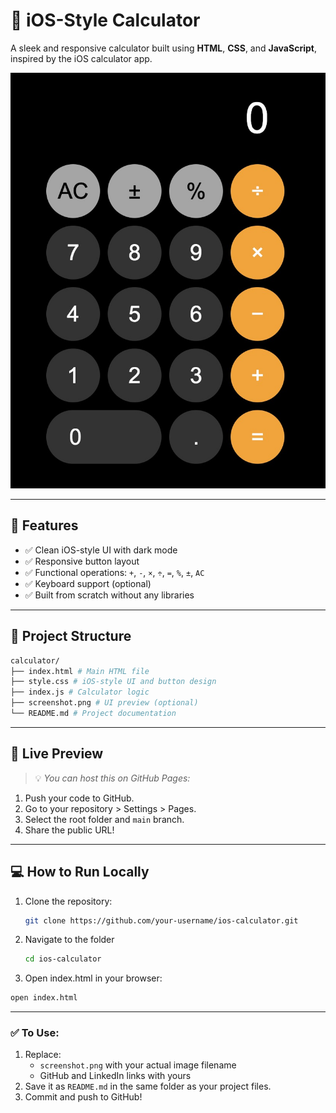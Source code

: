 # 📱 iOS-Style Calculator

A sleek and responsive calculator built using **HTML**, **CSS**, and **JavaScript**, inspired by the iOS calculator app.

![Calculator Screenshot](./screenshot.png)

---

## 🚀 Features

- ✅ Clean iOS-style UI with dark mode
- ✅ Responsive button layout
- ✅ Functional operations: `+`, `-`, `×`, `÷`, `=`, `%`, `±`, `AC`
- ✅ Keyboard support (optional)
- ✅ Built from scratch without any libraries

---

## 📂 Project Structure

```bash
calculator/
├── index.html # Main HTML file
├── style.css # iOS-style UI and button design
├── index.js # Calculator logic
├── screenshot.png # UI preview (optional)
└── README.md # Project documentation
```

---

## 🧪 Live Preview

> 💡 *You can host this on GitHub Pages:*

1. Push your code to GitHub.
2. Go to your repository > Settings > Pages.
3. Select the root folder and `main` branch.
4. Share the public URL!

---

## 💻 How to Run Locally

1. Clone the repository:
   
   ```bash
   git clone https://github.com/your-username/ios-calculator.git
   ```

2. Navigate to the folder

   ```bash
   cd ios-calculator
   ```

3. Open index.html in your browser:

  ```bash
  open index.html
  ```

---

### ✅ To Use:

1. Replace:
   - `screenshot.png` with your actual image filename
   - GitHub and LinkedIn links with yours
2. Save it as `README.md` in the same folder as your project files.
3. Commit and push to GitHub!

